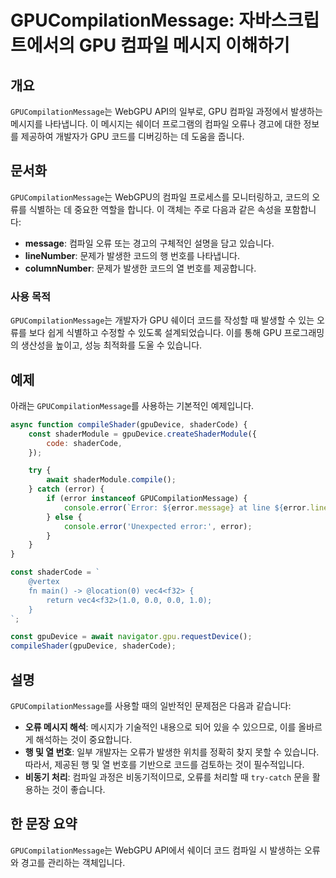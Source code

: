<!--
Meta Description: # GPUCompilationMessage: 자바스크립트에서의 GPU 컴파일 메시지 이해하기 ## 개요 `GPUCompilationMessage`는 WebGPU API의 일부로, GPU 컴파일 과정에서 발생하는 메시지를 나타냅니다. 이 메시지는 쉐이더 프로그램의 컴파일...
Meta Keywords: error, gpucompilationmessage, 컴파일, gpu, gpudevice
-->

# GPUCompilationMessage: 자바스크립트에서의 GPU 컴파일 메시지 이해하기

## 개요
`GPUCompilationMessage`는 WebGPU API의 일부로, GPU 컴파일 과정에서 발생하는 메시지를 나타냅니다. 이 메시지는 쉐이더 프로그램의 컴파일 오류나 경고에 대한 정보를 제공하여 개발자가 GPU 코드를 디버깅하는 데 도움을 줍니다.

## 문서화
`GPUCompilationMessage`는 WebGPU의 컴파일 프로세스를 모니터링하고, 코드의 오류를 식별하는 데 중요한 역할을 합니다. 이 객체는 주로 다음과 같은 속성을 포함합니다:

- **message**: 컴파일 오류 또는 경고의 구체적인 설명을 담고 있습니다.
- **lineNumber**: 문제가 발생한 코드의 행 번호를 나타냅니다.
- **columnNumber**: 문제가 발생한 코드의 열 번호를 제공합니다.

### 사용 목적
`GPUCompilationMessage`는 개발자가 GPU 쉐이더 코드를 작성할 때 발생할 수 있는 오류를 보다 쉽게 식별하고 수정할 수 있도록 설계되었습니다. 이를 통해 GPU 프로그래밍의 생산성을 높이고, 성능 최적화를 도울 수 있습니다.

## 예제
아래는 `GPUCompilationMessage`를 사용하는 기본적인 예제입니다.

```javascript
async function compileShader(gpuDevice, shaderCode) {
    const shaderModule = gpuDevice.createShaderModule({
        code: shaderCode,
    });

    try {
        await shaderModule.compile();
    } catch (error) {
        if (error instanceof GPUCompilationMessage) {
            console.error(`Error: ${error.message} at line ${error.lineNumber}, column ${error.columnNumber}`);
        } else {
            console.error('Unexpected error:', error);
        }
    }
}

const shaderCode = `
    @vertex
    fn main() -> @location(0) vec4<f32> {
        return vec4<f32>(1.0, 0.0, 0.0, 1.0);
    }
`;

const gpuDevice = await navigator.gpu.requestDevice();
compileShader(gpuDevice, shaderCode);
```

## 설명
`GPUCompilationMessage`를 사용할 때의 일반적인 문제점은 다음과 같습니다:

- **오류 메시지 해석**: 메시지가 기술적인 내용으로 되어 있을 수 있으므로, 이를 올바르게 해석하는 것이 중요합니다.
- **행 및 열 번호**: 일부 개발자는 오류가 발생한 위치를 정확히 찾지 못할 수 있습니다. 따라서, 제공된 행 및 열 번호를 기반으로 코드를 검토하는 것이 필수적입니다.
- **비동기 처리**: 컴파일 과정은 비동기적이므로, 오류를 처리할 때 `try-catch` 문을 활용하는 것이 좋습니다.

## 한 문장 요약
`GPUCompilationMessage`는 WebGPU API에서 쉐이더 코드 컴파일 시 발생하는 오류와 경고를 관리하는 객체입니다.